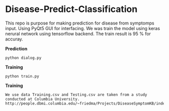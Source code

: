 # Disease-Predict-Classification

This repo is purpose for making prediction for disease from symptomps input. Using PyQt5 GUI for interfacing.
We was train the model using keras nerural network using tensorflow backend. The train result is 95 % for accuray.


**Prediction**
```
python dialog.py
```
**Training**
```
python train.py
```

**Training**
```
We use data Training.csv and Testing.csv are taken from a study conducted at Columbia University.
http://people.dbmi.columbia.edu/~friedma/Projects/DiseaseSymptomKB/index.html
```
